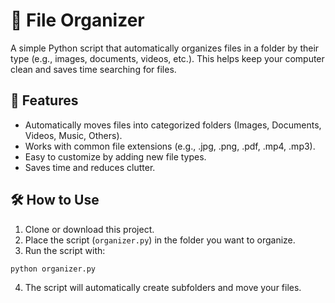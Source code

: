 # 📂 File Organizer

A simple Python script that automatically organizes files in a folder by their type (e.g., images, documents, videos, etc.). This helps keep your computer clean and saves time searching for files.

## 🚀 Features
- Automatically moves files into categorized folders (Images, Documents, Videos, Music, Others).
- Works with common file extensions (e.g., .jpg, .png, .pdf, .mp4, .mp3).
- Easy to customize by adding new file types.
- Saves time and reduces clutter.

## 🛠️ How to Use
1. Clone or download this project.
2. Place the script (`organizer.py`) in the folder you want to organize.
3. Run the script with:

```bash
python organizer.py
```

4. The script will automatically create subfolders and move your files.
